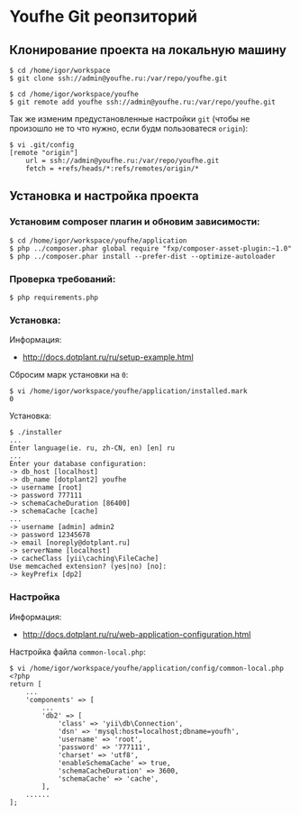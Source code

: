 # Youfhe Git реопзиторий

## Клонирование проекта на локальную машину

```
$ cd /home/igor/workspace
$ git clone ssh://admin@youfhe.ru:/var/repo/youfhe.git
```

```
$ cd /home/igor/workspace/youfhe
$ git remote add youfhe ssh://admin@youfhe.ru:/var/repo/youfhe.git
```

Так же изменим предустановленные настройки `git` (чтобы не произошло не то что нужно, если будм пользоватеся `origin`):

```
$ vi .git/config
[remote "origin"]
	url = ssh://admin@youfhe.ru:/var/repo/youfhe.git
	fetch = +refs/heads/*:refs/remotes/origin/*
``` 


##  Установка и настройка проекта

### Установим composer плагин и обновим зависимости:

```
$ cd /home/igor/workspace/youfhe/application
$ php ../composer.phar global require "fxp/composer-asset-plugin:~1.0"
$ php ../composer.phar install --prefer-dist --optimize-autoloader
```

### Проверка требований:

```
$ php requirements.php
```

### Установка:

Информация: 

* <http://docs.dotplant.ru/ru/setup-example.html>

Сбросим марк установки на `0`:
```
$ vi /home/igor/workspace/youfhe/application/installed.mark
0
```

Установка:

```
$ ./installer
...
Enter language(ie. ru, zh-CN, en) [en] ru 
...
Enter your database configuration:
-> db_host [localhost] 
-> db_name [dotplant2] youfhe
-> username [root] 
-> password 777111
-> schemaCacheDuration [86400] 
-> schemaCache [cache]
...
-> username [admin] admin2
-> password 12345678
-> email [noreply@dotplant.ru]
-> serverName [localhost]
-> cacheClass [yii\caching\FileCache] 
Use memcached extension? (yes|no) [no]: 
-> keyPrefix [dp2] 
```

### Настройка

Информация: 
* <http://docs.dotplant.ru/ru/web-application-configuration.html>

Настройка файла `common-local.php`:

```
$ vi /home/igor/workspace/youfhe/application/config/common-local.php
<?php
return [
	...
    'components' => [
		...
        'db2' => [
            'class' => 'yii\db\Connection',
            'dsn' => 'mysql:host=localhost;dbname=youfh',
            'username' => 'root',
            'password' => '777111',
            'charset' => 'utf8',
            'enableSchemaCache' => true,
            'schemaCacheDuration' => 3600,
            'schemaCache' => 'cache',
        ],
	......
];

```
